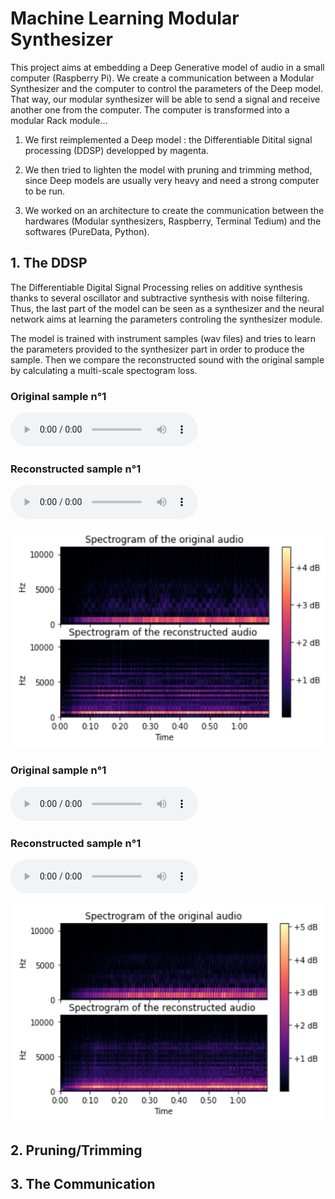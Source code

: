 # Machine Learning Modular Synthesizer

This project aims at embedding a Deep Generative model of audio in a small computer (Raspberry Pi). We create a communication between a Modular Synthesizer and the computer to control the parameters of the Deep model. That way, our modular synthesizer will be able to send a signal and receive another one from the computer. The computer is transformed into a modular Rack module...

1. We first reimplemented a Deep model : the Differentiable Ditital signal processing (DDSP) developped by magenta. 

2. We then tried to lighten the model with pruning and trimming method, since Deep models are usually very heavy and need a strong computer to be run.

3. We worked on an architecture to create the communication between the hardwares (Modular synthesizers, Raspberry, Terminal Tedium) and the softwares (PureData, Python). 




## 1. The DDSP

The Differentiable Digital Signal Processing relies on additive synthesis thanks to several oscillator and subtractive synthesis with noise filtering. Thus, the last part of the model can be seen as a synthesizer and the neural network aims at learning the parameters controling the synthesizer module. 

The model is trained with instrument samples (wav files) and tries to learn the parameters provided to the synthesizer part in order to produce the sample. Then we compare the reconstructed sound with the original sample by calculating a multi-scale spectogram loss. 

### Original sample n°1
<audio controls>
  <source src="samples/test2_original.mp3" type="audio/mp3">
Your browser does not support the audio element.
</audio>

### Reconstructed sample n°1
<audio controls>
  <source src="samples/test2_reconstructed.mp3" type="audio/mp3">
Your browser does not support the audio element.
</audio>

![dddd ](Images/test2_comparison.png  )


### Original sample n°1
<audio controls>
  <source src="samples/test3_original.mp3" type="audio/mp3">
Your browser does not support the audio element.
</audio>

### Reconstructed sample n°1
<audio controls>
  <source src="samples/test3_reconstructed.mp3" type="audio/mp3">
Your browser does not support the audio element.
</audio>

![dddd ](Images/test3_comparison.png  )


## 2. Pruning/Trimming



## 3. The Communication
